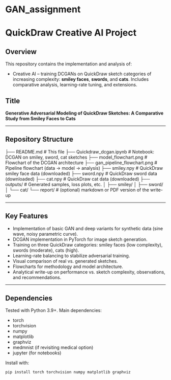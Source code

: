 # GAN_assignment

# QuickDraw Creative AI Project

## Overview

This repository contains the implementation and analysis of:  
- Creative AI – training DCGANs on QuickDraw sketch categories of increasing complexity: **smiley faces**, **swords**, and **cats**. Includes comparative analysis, learning-rate tuning, and extensions.

## Title

**Generative Adversarial Modeling of QuickDraw Sketches: A Comparative Study from Smiley Faces to Cats**

---

## Repository Structure

├── README.md # This file
├── Quickdraw_dcgan.ipynb # Notebook: DCGAN on smiley, sword, cat sketches
├── model_flowchart.png # Flowchart of the DCGAN architecture
├── gan_pipeline_flowchart.png # Pipeline flowchart (data → model → analysis)
├── smiley.npy # QuickDraw smiley face data (downloaded)
├── sword.npy # QuickDraw sword data (downloaded)
├── cat.npy # QuickDraw cat data (downloaded)
├── outputs/ # Generated samples, loss plots, etc.
│ ├── smiley/
│ ├── sword/
│ └── cat/
└── report/ # (optional) markdown or PDF version of the write-up


---

## Key Features

- Implementation of basic GAN and deep variants for synthetic data (sine wave, noisy parametric curve).  
- DCGAN implementation in PyTorch for image sketch generation.  
- Training on three QuickDraw categories: smiley faces (low complexity), swords (moderate), cats (high).  
- Learning-rate balancing to stabilize adversarial training.  
- Visual comparison of real vs. generated sketches.  
- Flowcharts for methodology and model architecture.  
- Analytical write-up on performance vs. sketch complexity, observations, and recommendations.

---

## Dependencies

Tested with Python 3.9+. Main dependencies:

- torch  
- torchvision  
- numpy  
- matplotlib  
- graphviz  
- medmnist (if revisiting medical option)  
- jupyter (for notebooks)

Install with:

```bash
pip install torch torchvision numpy matplotlib graphviz



